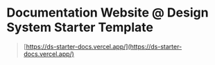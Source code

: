 # Documentation Website @ Design System Starter Template

> [https://ds-starter-docs.vercel.app/](https://ds-starter-docs.vercel.app/)
